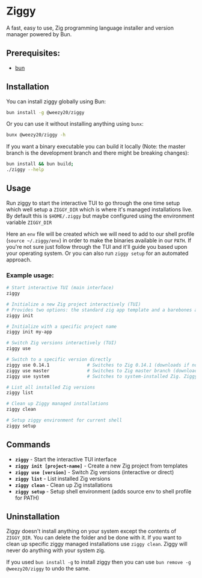 # Ziggy

A fast, easy to use, Zig programming language installer and version manager powered by Bun.

## Prerequisites: 
- [bun](https://bun.com/)

## Installation

You can install ziggy globally using Bun:

```bash
bun install -g @weezy20/ziggy
```

Or you can use it without installing anything using `bunx`:

```sh
bunx @weezy20/ziggy -h
```

If you want a binary executable you can build it locally 
(Note: the master branch is the development branch and there might be breaking changes):

```sh
bun install && bun build;
./ziggy --help
```

## Usage
Run ziggy to start the interactive TUI to go through the one time setup which well setup a `ZIGGY_DIR` which is where it's managed installations live. By default this is `$HOME/.ziggy` but maybe configured using the environment variable `ZIGGY_DIR`

Here an `env` file will be created which we will need to add to our shell profile (`source ~/.ziggy/env`) in order to make the binaries available in our `PATH`. If you're not sure just follow through the TUI and it'll guide you based upon your operating system. Or you can also run `ziggy setup` for an automated approach.


### Example usage:

```bash
# Start interactive TUI (main interface)
ziggy

# Initialize a new Zig project interactively (TUI)
# Provides two options: the standard zig app template and a barebones app template.
ziggy init                   

# Initialize with a specific project name
ziggy init my-app 

# Switch Zig versions interactively (TUI)
ziggy use

# Switch to a specific version directly
ziggy use 0.14.1              # Switches to Zig 0.14.1 (downloads if not installed)
ziggy use master              # Switches to Zig master branch (downloads if not installed)
ziggy use system              # Switches to system-installed Zig. Ziggy detects any zig installation already in your path and refers to it as `system`

# List all installed Zig versions
ziggy list

# Clean up Ziggy managed installations
ziggy clean

# Setup ziggy environment for current shell
ziggy setup
```

## Commands

- **`ziggy`** - Start the interactive TUI interface
- **`ziggy init [project-name]`** - Create a new Zig project from templates
- **`ziggy use [version]`** - Switch Zig versions (interactive or direct)
- **`ziggy list`** - List installed Zig versions
- **`ziggy clean`** - Clean up Zig installations
- **`ziggy setup`** - Setup shell environment (adds source env to shell profile for PATH)



## Uninstallation
Ziggy doesn't install anything on your system except the contents of `ZIGGY_DIR`. You can delete the folder and be done with it. If you want to clean up specific ziggy managed installations use `ziggy clean`. Ziggy will never do anything with your system zig. 

If you used `bun install -g` to install ziggy then you can use `bun remove -g @weezy20/ziggy` to undo the same.